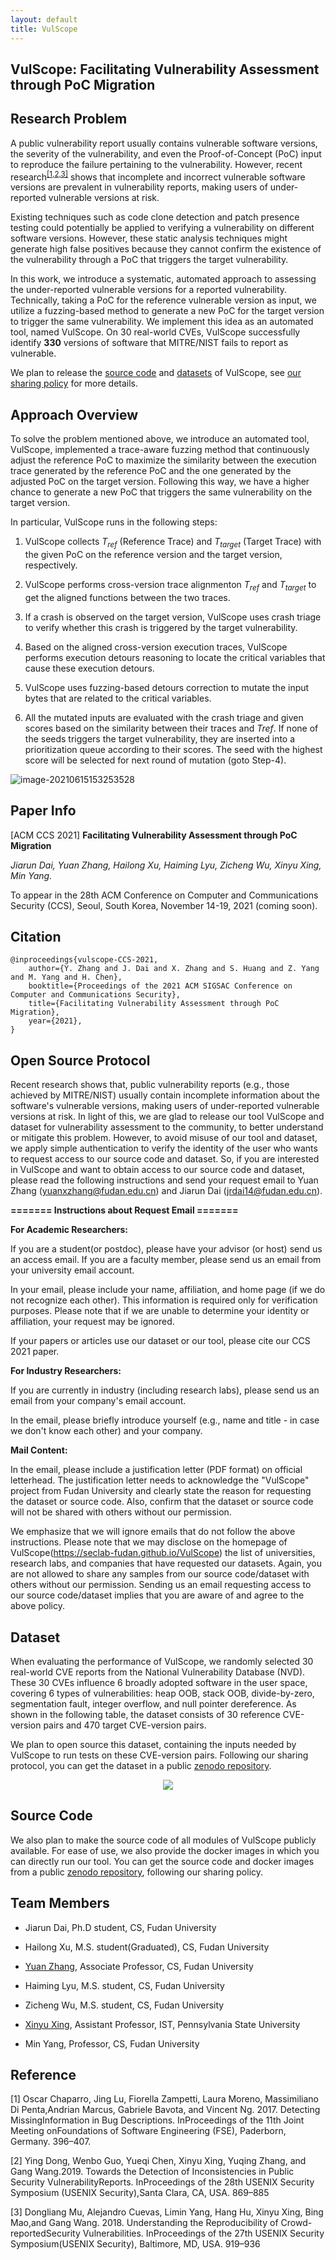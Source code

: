 ```yaml
---
layout: default
title: VulScope
---
```


## VulScope: Facilitating Vulnerability Assessment through PoC Migration

## Research Problem

A public vulnerability report usually contains vulnerable software versions, the severity of the vulnerability, and even the Proof-of-Concept (PoC) input to  reproduce  the  failure  pertaining  to  the  vulnerability. However, recent research<sup>[[1,2,3]](#reference)</sup> shows that incomplete and incorrect vulnerable software versions are prevalent in vulnerability reports, making users of under-reported vulnerable versions at risk. 

Existing techniques such as code clone detection and patch presence testing could potentially be applied to verifying a vulnerability on different software versions. However, these static analysis techniques might generate high false positives because they cannot confirm the existence of the vulnerability through a PoC that triggers the target vulnerability.

In this work, we introduce a systematic, automated approach to assessing the under-reported vulnerable versions for a reported vulnerability. Technically, taking a PoC for the reference vulnerable version as input, we utilize a fuzzing-based method to generate a new PoC for the target version to trigger the same vulnerability. We implement this idea as an automated tool, named VulScope. On 30 real-world CVEs, VulScope successfully identify **330**
versions of software that MITRE/NIST fails to report as vulnerable.

We plan to release the [source code](#source-code) and [datasets](#dataset) of VulScope, see [our sharing policy](#open-source-protocol) for more details.

## Approach Overview

To solve the problem mentioned above, we introduce an automated tool, VulScope, implemented a trace-aware fuzzing method that continuously adjust the reference PoC  to maximize the similarity between the execution trace generated by the reference PoC and the one generated by the adjusted PoC on the target version. Following this way,  we have a higher chance to generate a new PoC that triggers the same vulnerability on the target version.

In particular, VulScope runs in the following steps:

1. VulScope collects *T<sub>ref</sub>* (Reference Trace) and *T<sub>target</sub>* (Target Trace) with the given PoC on the reference version and the target version, respectively.

2. VulScope performs cross-version trace alignmenton *T<sub>ref</sub>* and *T<sub>target</sub>* to get the aligned functions between the two traces.

3. If a crash is observed on the target version, VulScope uses crash triage to verify whether this crash is triggered by the target vulnerability.

4. Based on the aligned cross-version execution traces, VulScope performs execution detours reasoning to locate the critical variables that cause these execution detours.

5. VulScope uses fuzzing-based detours correction to mutate the input bytes that are related to the critical variables.

6. All the mutated inputs are evaluated with the crash triage and given scores based on the similarity between their traces and *Tref*. If none of the seeds triggers the target vulnerability, they are inserted into a prioritization queue according to their scores. The seed with the highest score will be selected for next round of mutation (goto Step-4).

![image-20210615153253528](./img/overview-210616-2.png)

## Paper Info

[ACM CCS 2021] **Facilitating Vulnerability Assessment through PoC Migration**

*Jiarun Dai, Yuan Zhang, Hailong Xu, Haiming Lyu, Zicheng Wu, Xinyu Xing, Min Yang.*

To appear in the 28th ACM Conference on Computer and Communications Security (CCS), Seoul, South Korea, November 14-19, 2021 (coming soon).

## Citation
```
@inproceedings{vulscope-CCS-2021,
    author={Y. Zhang and J. Dai and X. Zhang and S. Huang and Z. Yang and M. Yang and H. Chen}, 
    booktitle={Proceedings of the 2021 ACM SIGSAC Conference on Computer and Communications Security},
    title={Facilitating Vulnerability Assessment through PoC Migration},
    year={2021},
}
```
## Open Source Protocol

Recent research shows that, public vulnerability reports (e.g., those achieved by MITRE/NIST) usually contain incomplete information about the software's vulnerable versions, making users of under-reported vulnerable versions at risk. In light of this, we are glad to release our tool VulScope and dataset for vulnerability assessment to the community, to better understand or mitigate this problem. However, to avoid misuse of our tool and dataset, we apply simple authentication to verify the identity of the user who wants to request access to our source code and dataset. So, if you are interested in VulScope and want to obtain access to our source code and dataset, please read the following instructions and send your request email to Yuan Zhang (yuanxzhang@fudan.edu.cn) and Jiarun Dai (jrdai14@fudan.edu.cn).

**=======  Instructions about Request Email =======**

**For Academic Researchers:**

If you are a student(or postdoc), please have your advisor (or host) send us an access email. If you are a faculty member, please send us an email from your university email account.

In your email, please include your name, affiliation, and home page (if we do not recognize each other). This information is required only for verification purposes. Please note that if we are unable to determine your identity or affiliation, your request may be ignored.

If your papers or articles use our dataset or our tool, please cite our CCS 2021 paper.

**For Industry Researchers:**

If you are currently in industry (including research labs), please send us an email from your company's email account.

In the email, please briefly introduce yourself (e.g., name and title - in case we don't know each other) and your company.

**Mail Content:**

In the email, please include a justification letter (PDF format) on official letterhead. The justification letter needs to acknowledge the "VulScope" project from Fudan University and clearly state the reason for requesting the dataset or source code. Also, confirm that the dataset or source code will not be shared with others without our permission.


We emphasize that we will ignore emails that do not follow the above instructions. Please note that we may disclose on the homepage of VulScope(https://seclab-fudan.github.io/VulScope) the list of universities, research labs, and companies that have requested our datasets. Again, you are not allowed to share any samples from our source code/dataset with others without our permission. Sending us an email requesting access to our source code/dataset implies that you are aware of and agree to the above policy.



## Dataset

When evaluating the performance of VulScope, we randomly selected 30 real-world CVE reports from the National Vulnerability Database (NVD). These 30 CVEs influence 6 broadly adopted software  in  the  user space,  covering  6  types  of  vulnerabilities: heap OOB, stack OOB, divide-by-zero, segmentation fault, integer overflow, and null pointer dereference. As shown in the following table, the dataset consists of 30 reference CVE-version pairs and 470 target CVE-version pairs.

We plan to open source this dataset, containing the inputs needed by VulScope to run tests on these CVE-version pairs. Following our sharing protocol, you can get the dataset in a public [zenodo repository](). 

<div align="center">
<img src="./img/img-20210616.png"/>
</div>


## Source Code

We also plan to make the source code of all modules of VulScope publicly available. For ease of use, we also provide the docker images in which you can directly run our tool. You can get the source code and docker images from a public [zenodo repository](), following our sharing policy.


## Team Members

- Jiarun Dai, Ph.D student, CS, Fudan University

- Hailong Xu, M.S. student(Graduated), CS, Fudan University

- [Yuan Zhang](https://yuanxzhang.github.io/), Associate Professor, CS, Fudan University

- Haiming Lyu, M.S. student, CS, Fudan University

- Zicheng Wu, M.S. student, CS, Fudan University

- [Xinyu Xing](http://xinyuxing.org/), Assistant Professor, IST, Pennsylvania State University

- Min Yang, Professor, CS, Fudan University



## Reference

[1] Oscar Chaparro, Jing Lu, Fiorella Zampetti, Laura Moreno, Massimiliano Di Penta,Andrian Marcus, Gabriele Bavota, and Vincent Ng. 2017.  Detecting MissingInformation in Bug Descriptions. InProceedings of the 11th Joint Meeting onFoundations of Software Engineering (FSE), Paderborn, Germany. 396–407.

[2] Ying Dong, Wenbo Guo, Yueqi Chen, Xinyu Xing, Yuqing Zhang, and Gang Wang.2019. Towards the Detection of Inconsistencies in Public Security VulnerabilityReports. InProceedings of the 28th USENIX Security Symposium (USENIX Security),Santa Clara, CA, USA. 869–885

[3] Dongliang Mu, Alejandro Cuevas, Limin Yang, Hang Hu, Xinyu Xing, Bing Mao,and Gang Wang. 2018. Understanding the Reproducibility of Crowd-reportedSecurity Vulnerabilities. InProceedings of the 27th USENIX Security Symposium(USENIX Security), Baltimore, MD, USA. 919–936

